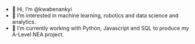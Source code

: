 - 👋 Hi, I’m @kwabenankyi
- 👀 I’m interested in machine learning, robotics and data science and analytics.
- 🌱 I’m currently working with Python, Javascript and SQL to produce my A-Level NEA project.

<!---
kwabenankyi/kwabenankyi is a ✨ special ✨ repository because its `README.md` (this file) appears on your GitHub profile.
You can click the Preview link to take a look at your changes.
--->
